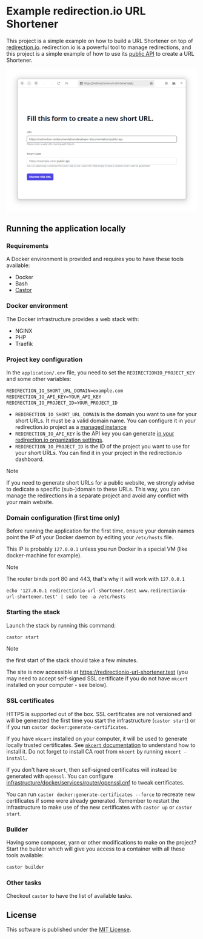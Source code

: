 # Example redirection.io URL Shortener

This project is a simple example on how to build a URL Shortener on top of
[redirection.io](https://redirection.io). redirection.io is a powerful tool to manage
redirections, and this project is a simple example of how to use its
[public API](https://api.redirection.io/) to create a URL Shortener.

![A capture of the demo redirection.io URL Shortener application](./doc/capture.png)

## Running the application locally

### Requirements

A Docker environment is provided and requires you to have these tools available:

 * Docker
 * Bash
 * [Castor](https://github.com/jolicode/castor#installation)

### Docker environment

The Docker infrastructure provides a web stack with:
 - NGINX
 - PHP
 - Traefik

### Project key configuration

In the `application/.env` file, you need to set the `REDIRECTIONIO_PROJECT_KEY` and some other variables:

```dotenv
REDIRECTION_IO_SHORT_URL_DOMAIN=example.com
REDIRECTION_IO_API_KEY=YOUR_API_KEY
REDIRECTION_IO_PROJECT_ID=YOUR_PROJECT_ID
```

 * `REDIRECTION_IO_SHORT_URL_DOMAIN` is the domain you want to use for your short URLs. It must be a valid domain name. You can configure it in your redirection.io project as a [managed instance](https://redirection.io/documentation/managed-instances/what-are-managed-instances)
 * `REDIRECTION_IO_API_KEY` is the API key you can generate [in your redirection.io organization settings](https://redirection.io/documentation/developer-documentation/public-api).
 * `REDIRECTION_IO_PROJECT_ID` is the ID of the project you want to use for your short URLs. You can find it in your project in the redirection.io dashboard.

> [!NOTE]
> If you need to generate short URLs for a public website, we strongly advise to dedicate a specific (sub-)domain to these URLs. This way, you can manage the redirections in a separate project and avoid any conflict with your main website.

### Domain configuration (first time only)

Before running the application for the first time, ensure your domain names
point the IP of your Docker daemon by editing your `/etc/hosts` file.

This IP is probably `127.0.0.1` unless you run Docker in a special VM (like docker-machine for example).

> [!NOTE]
> The router binds port 80 and 443, that's why it will work with `127.0.0.1`

```
echo '127.0.0.1 redirectionio-url-shortener.test www.redirectionio-url-shortener.test' | sudo tee -a /etc/hosts
```

### Starting the stack

Launch the stack by running this command:

```bash
castor start
```

> [!NOTE]
> the first start of the stack should take a few minutes.

The site is now accessible at https://redirectionio-url-shortener.test
(you may need to accept self-signed SSL certificate if you do not have `mkcert`
installed on your computer - see below).

### SSL certificates

HTTPS is supported out of the box. SSL certificates are not versioned and will
be generated the first time you start the infrastructure (`castor start`) or if
you run `castor docker:generate-certificates`.

If you have `mkcert` installed on your computer, it will be used to generate
locally trusted certificates. See [`mkcert` documentation](https://github.com/FiloSottile/mkcert#installation)
to understand how to install it. Do not forget to install CA root from `mkcert`
by running `mkcert -install`.

If you don't have `mkcert`, then self-signed certificates will instead be
generated with `openssl`. You can configure [infrastructure/docker/services/router/openssl.cnf](infrastructure/docker/services/router/openssl.cnf)
to tweak certificates.

You can run `castor docker:generate-certificates --force` to recreate new certificates
if some were already generated. Remember to restart the infrastructure to make
use of the new certificates with `castor up` or `castor start`.

### Builder

Having some composer, yarn or other modifications to make on the project?
Start the builder which will give you access to a container with all these
tools available:

```bash
castor builder
```

### Other tasks

Checkout `castor` to have the list of available tasks.

## License

This software is published under the [MIT License](LICENSE.md).
